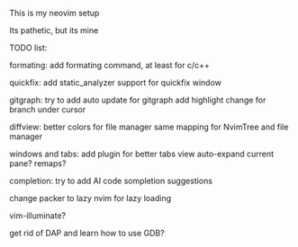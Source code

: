 This is my neovim setup

Its pathetic, but its mine

TODO list:


formating:
    add formating command, at least for c/c++

quickfix:
    add static_analyzer support for quickfix window

gitgraph:
    try to add auto update for gitgraph
    add highlight change for branch under cursor

diffview:
    better colors for file manager
    same mapping for NvimTree and file manager

windows and tabs:
    add plugin for better tabs view
    auto-expand current pane?
    remaps?

completion:
    try to add AI code sompletion suggestions

change packer to lazy nvim for lazy loading

vim-illuminate?

get rid of DAP and learn how to use GDB?
